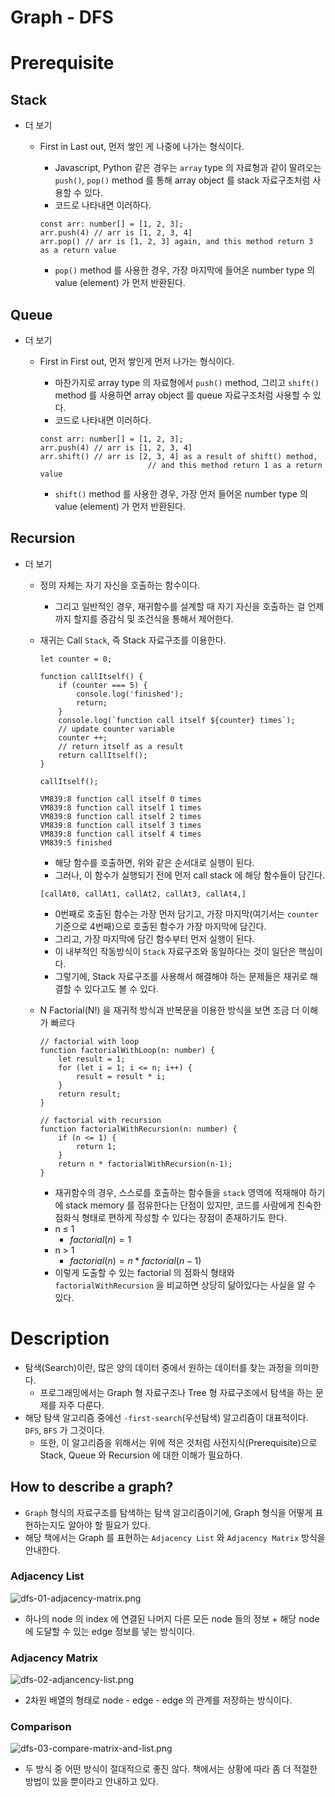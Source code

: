 # Graph - DFS

# Prerequisite

## Stack

- 더 보기
    - First in Last out, 먼저 쌓인 게 나중에 나가는 형식이다.
        - Javascript, Python 같은 경우는 `array` type 의 자료형과 같이 딸려오는 `push()`, `pop()` method 를 통해 array object 를 stack 자료구조처럼 사용할 수 있다.
        - 코드로 나타내면 이러하다.

        ```tsx
        const arr: number[] = [1, 2, 3];
        arr.push(4) // arr is [1, 2, 3, 4]
        arr.pop() // arr is [1, 2, 3] again, and this method return 3 as a return value
        ```

        - `pop()` method 를 사용한 경우, 가장 마지막에 들어온 number type 의 value (element) 가 먼저 반환된다.

## Queue

- 더 보기
    - First in First out, 먼저 쌓인게 먼저 나가는 형식이다.
        - 마찬가지로 array type 의 자료형에서 `push()` method, 그리고 `shift()` method 를 사용하면 array object 를 queue 자료구조처럼 사용할 수 있다.
        - 코드로 나타내면 이러하다.

        ```tsx
        const arr: number[] = [1, 2, 3];
        arr.push(4) // arr is [1, 2, 3, 4]
        arr.shift() // arr is [2, 3, 4] as a result of shift() method, 
        						// and this method return 1 as a return value
        ```

        - `shift()` method 를 사용한 경우, 가장 먼저 들어온 number type 의 value (element) 가 먼저 반환된다.

## Recursion

- 더 보기
    - 정의 자체는 자기 자신을 호출하는 함수이다.
        - 그리고 일반적인 경우, 재귀함수를 설계할 때 자기 자신을 호출하는 걸 언제까지 할지를 증감식 및 조건식을 통해서 제어한다.
    - 재귀는 Call `Stack`, 즉 Stack 자료구조를 이용한다.

        ```tsx
        let counter = 0;
        
        function callItself() {
        	if (counter === 5) {
        		console.log('finished');
        		return;
        	}
        	console.log(`function call itself ${counter} times`);
        	// update counter variable 
        	counter ++;
        	// return itself as a result
        	return callItself();
        }
        
        callItself();
        ```

        ```
        VM839:8 function call itself 0 times
        VM839:8 function call itself 1 times
        VM839:8 function call itself 2 times
        VM839:8 function call itself 3 times
        VM839:8 function call itself 4 times
        VM839:5 finished
        ```

        - 해당 함수를 호출하면, 위와 같은 순서대로 실행이 된다.
        - 그러나, 이 함수가 실행되기 전에 먼저 call stack 에 해당 함수들이 담긴다.

        ```tsx
        [callAt0, callAt1, callAt2, callAt3, callAt4,]  
        ```

        - 0번째로 호출된 함수는 가장 먼저 담기고, 가장 마지막(여기서는 `counter` 기준으로 4번째)으로 호출된 함수가 가장 마지막에 담긴다.
        - 그리고, 가장 마지막에 담긴 함수부터 먼저 실행이 된다.
        - 이 내부적인 작동방식이 `Stack` 자료구조와 동일하다는 것이 일단은 핵심이다.
        - 그렇기에, Stack 자료구조를 사용해서 해결해야 하는 문제들은 재귀로 해결할 수 있다고도 볼 수 있다.
    - N Factorial(N!) 을 재귀적 방식과 반복문을 이용한 방식을 보면 조금 더 이해가 빠르다

        ```tsx
        // factorial with loop
        function factorialWithLoop(n: number) {
        	let result = 1;
        	for (let i = 1; i <= n; i++) {
        		result = result * i;
        	}
        	return result;
        }
        ```

        ```tsx
        // factorial with recursion
        function factorialWithRecursion(n: number) {
        	if (n <= 1) {
        		return 1;
        	}
        	return n * factorialWithRecursion(n-1);
        }
        ```

        - 재귀함수의 경우, 스스로를 호출하는 함수들을 `stack` 영역에 적재해야 하기에 stack memory 를 점유한다는 단점이 있지만, 코드를 사람에게 친숙한 점화식 형태로 편하게 작성할 수 있다는 장점이 존재하기도 한다.
        - n ≤ 1
            - $factorial(n) = 1$
        - n > 1
            - $factorial(n) = n * factorial(n-1)$
        - 이렇게 도출할 수 있는 factorial 의 점화식 형태와 `factorialWithRecursion` 을 비교하면 상당히 닮아있다는 사실을 알 수 있다.

# Description

- 탐색(Search)이란, 많은 양의 데이터 중에서 원하는 데이터를 찾는 과정을 의미한다.
    - 프로그래밍에서는 Graph 형 자료구조나 Tree 형 자료구조에서 탐색을 하는 문제를 자주 다룬다.
- 해당 탐색 알고리즘 중에선 `-first-search`(우선탐색) 알고리즘이 대표적이다. `DFS`, `BFS` 가 그것이다.
    - 또한, 이 알고리즘을 위해서는 위에 적은 것처럼 사전지식(Prerequisite)으로 Stack, Queue 와 Recursion 에 대한 이해가 필요하다.

## How to describe a graph?

- `Graph` 형식의 자료구조를 탐색하는 탐색 알고리즘이기에, Graph 형식을 어떻게 표현하는지도 알아야 할 필요가 있다.
- 해당 책에서는 Graph 를 표현하는 `Adjacency List` 와 `Adjacency Matrix` 방식을 안내한다.

### Adjacency List

![dfs-01-adjacency-matrix.png](dfs-01-adjacency-matrix.png)

- 하나의 node 의 index 에 연결된 나머지 다른 모든 node 들의 정보 + 해당 node 에 도달할 수 있는 edge 정보를 넣는 방식이다.

### Adjacency Matrix

![dfs-02-adjancency-list.png](dfs-02-adjancency-list.png)

- 2차원 배열의 형태로 node - edge - edge 의 관계를 저장하는 방식이다.

### Comparison

![dfs-03-compare-matrix-and-list.png](dfs-03-compare-matrix-and-list.png)

- 두 방식 중 어떤 방식이 절대적으로 좋진 않다. 책에서는 상황에 따라 좀 더 적절한 방법이 있을 뿐이라고 안내하고 있다.